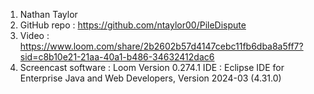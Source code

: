 1. Nathan Taylor
2. GitHub repo : https://github.com/ntaylor00/PileDispute
3. Video :
https://www.loom.com/share/2b2602b57d4147cebc11fb6dba8a5ff7?sid=c8b10e21-21aa-40a1-b486-34632412dac6
4. Screencast software : Loom Version 0.274.1
   IDE : Eclipse IDE for Enterprise Java and Web Developers, Version 2024-03 (4.31.0)